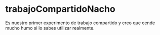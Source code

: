 # trabajoCompartidoNacho
Es nuestro primer experimento de trabajo compartido y creo que cende mucho humo si lo sabes utilizar realmente.
